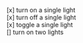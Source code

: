 [x] turn on a single light  
[x] turn off a single light  
[x] toggle a single light  
[] turn on two lights  